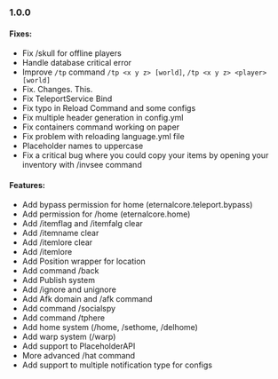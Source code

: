 ### 1.0.0
#### Fixes: 
- Fix /skull for offline players
- Handle database critical error
- Improve `/tp` command `/tp <x y z> [world]`, `/tp <x y z> <player> [world]`
- Fix. Changes. This.
- Fix TeleportService Bind
- Fix typo in Reload Command and some configs
- Fix multiple header generation in config.yml
- Fix containers command working on paper
- Fix problem with reloading language.yml file
- Placeholder names to uppercase
- Fix a critical bug where you could copy your items by opening your inventory with /invsee command

#### Features:
- Add bypass permission for home (eternalcore.teleport.bypass)
- Add permission for /home (eternalcore.home)
- Add /itemflag and /itemfalg clear
- Add /itemname clear
- Add /itemlore clear
- Add /itemlore
- Add Position wrapper for location 
- Add command /back
- Add Publish system
- Add /ignore and unignore
- Add Afk domain and /afk command
- Add command /socialspy
- Add command /tphere
- Add home system (/home, /sethome, /delhome)
- Add warp system (/warp)
- Add support to PlaceholderAPI
- More advanced /hat command
- Add support to multiple notification type for configs
